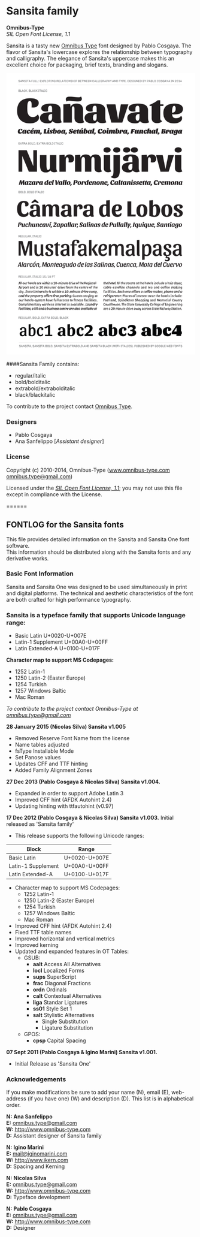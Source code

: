 # Sansita family

**Omnibus-Type**  
*SIL Open Font License, 1.1*

Sansita is a tasty new [Omnibus Type](http://omnibus-type.com/) font designed by Pablo Cosgaya. The flavor of Sansita's lowercase explores the relationship between typography and calligraphy. The elegance of Sansita's uppercase makes this an excellent choice for packaging, brief texts, branding and slogans.

![Sample of Sansita Family.](Sansita.gif "Sansita Family")

####Sansita Family contains:
* regular/italic
* bold/bolditalic
* extrabold/extrabolditalic
* black/blackitalic

To contribute to the project contact [Omnibus Type](http://omnibus-type.com/).

### Designers

* Pablo Cosgaya
* Ana Sanfelippo [*Assistant designer*]

### License

Copyright (c) 2010-2014, Omnibus-Type (www.omnibus-type.com omnibus.type@gmail.com)

Licensed under the [*SIL Open Font License, 1.1*](http://scripts.sil.org/OFL); you may not use this file except in compliance with the License.

======
## FONTLOG for the Sansita fonts

This file provides detailed information on the Sansita and Sansita One font software.  
This information should be distributed along with the Sansita fonts and any derivative works.

### Basic Font Information

Sansita and Sansita One was designed to be used simultaneously in print and digital platforms. The technical and aesthetic characteristics of the font are both crafted for high performance typography.

### Sansita is a typeface family that supports Unicode language range: 

* Basic Latin 				U+0020-U+007E
* Latin-1 Supplement 		U+00A0-U+00FF
* Latin Extended-A 			U+0100-U+017F

**Character map to support MS Codepages:**
* 1252 Latin-1
* 1250 Latin-2 (Easter Europe)
* 1254 Turkish
* 1257 Windows Baltic
* Mac Roman

*To contribute to the project contact Omnibus-Type at omnibus.type@gmail.com*

**28 January 2015 (Nicolas Silva) Sansita v1.005**  
- Removed Reserve Font Name from the license
- Name tables adjusted
- fsType Installable Mode
- Set Panose values
- Updates CFF and TTF hinting
- Added Family Alignment Zones

**27 Dec 2013 (Pablo Cosgaya & Nicolas Silva) Sansita v1.004.**
- Expanded in order to support Adobe Latin 3
- Improved CFF hint (AFDK Autohint 2.4)
- Updating hinting with ttfautohint (v0.97)

**17 Dec 2012 (Pablo Cosgaya & Nicolas Silva) Sansita v1.003.**
Initial released as 'Sansita family'
- This release supports the following Unicode ranges:

Block              | Range
-------------------|--------------
Basic Latin        | U+0020-U+007E
Latin-1 Supplement | U+00A0-U+00FF
Latin Extended-A   | U+0100-U+017F


- Character map to support MS Codepages:
  - 1252 Latin-1
  - 1250 Latin-2 (Easter Europe)
  - 1254 Turkish
  - 1257 Windows Baltic
  - Mac Roman
- Improved CFF hint (AFDK Autohint 2.4)
- Fixed TTF table names
- Improved horizontal and vertical metrics
- Improved kerning
- Updated and expanded features in OT Tables:
  - GSUB:
    * **aalt** Access All Alternatives
    * **locl** Localized Forms
    * **sups** SuperScript
    * **frac** Diagonal Fractions
    * **ordn** Ordinals
    * **calt** Contextual Alternatives
    * **liga** Standar Ligatures
    * **ss01** Style Set 1
    * **salt** Stylistic Alternatives
      * Single Substitution
      * Ligature Substitution
  - GPOS:
    * **cpsp** Capital Spacing

**07 Sept 2011 (Pablo Cosgaya & Igino Marini) Sansita v1.001.**
- Initial Release as 'Sansita One'

### Acknowledgements

If you make modifications be sure to add your name (N), email (E), web-address
(if you have one) (W) and description (D). This list is in alphabetical order.

**N:** **Ana Sanfelippo**  
**E:** omnibus.type@gmail.com  
**W:** http://www.omnibus-type.com  
**D:** Assistant designer of Sansita family  

**N:** **Igino Marini**  
**E:** mail@iginomarini.com  
**W:** http://www.ikern.com  
**D:** Spacing and Kerning  

**N:** **Nicolas Silva**  
**E:** omnibus.type@gmail.com  
**W:** http://www.omnibus-type.com  
**D:** Typeface development  

**N:** **Pablo Cosgaya**  
**E:** omnibus.type@gmail.com  
**W:** http://www.omnibus-type.com  
**D:** Designer
